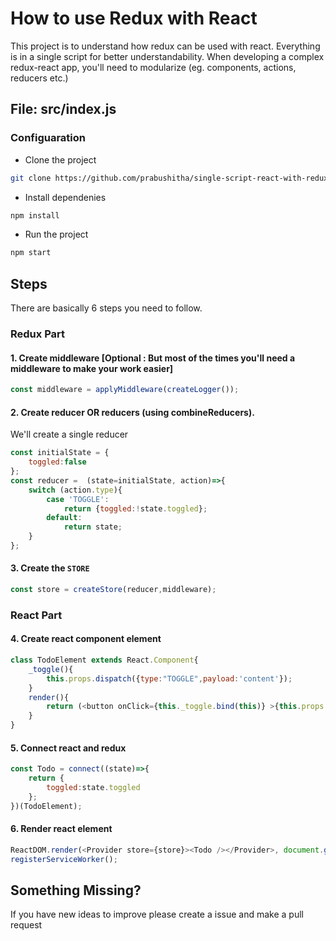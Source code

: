 # How to use Redux with React
This project is to understand how redux can be used with react. Everything is in a single script for better understandability.
When developing a complex redux-react app, you'll need to modularize (eg. components, actions, reducers etc.)

## File: src/index.js

### Configuaration
* Clone the project
```sh
git clone https://github.com/prabushitha/single-script-react-with-redux.git
```
* Install dependenies
```sh
npm install
```
* Run the project
```sh
npm start
```

## Steps
There are basically 6 steps you need to follow.

### Redux Part
#### 1. Create middleware [Optional : But most of the times you'll need a middleware to make your work easier]

```javascript
const middleware = applyMiddleware(createLogger());
```
#### 2. Create reducer OR reducers (using combineReducers).
We'll create a single reducer

```javascript
const initialState = {
    toggled:false
};
const reducer =  (state=initialState, action)=>{
    switch (action.type){
        case 'TOGGLE':
            return {toggled:!state.toggled};
        default:
            return state;
    }
};
```
#### 3. Create the ```STORE```

```javascript
const store = createStore(reducer,middleware);
```

### React Part
#### 4. Create react component element

```javascript
class TodoElement extends React.Component{
    _toggle(){
        this.props.dispatch({type:"TOGGLE",payload:'content'});
    }
    render(){
        return (<button onClick={this._toggle.bind(this)} >{this.props.toggled?'Hide':'Show'}</button>);
    }
}
```
#### 5. Connect react and redux

```javascript
const Todo = connect((state)=>{
    return {
        toggled:state.toggled
    };
})(TodoElement);
```
#### 6. Render react element

```javascript
ReactDOM.render(<Provider store={store}><Todo /></Provider>, document.getElementById('root'));
registerServiceWorker();
```


## Something Missing?

If you have new ideas to improve please create a issue and make a pull request

